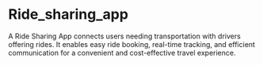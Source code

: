 # Ride_sharing_app
 A Ride Sharing App connects users needing transportation with drivers offering rides. It enables easy ride booking, real-time tracking,  and efficient communication for a convenient and cost-effective travel experience.

